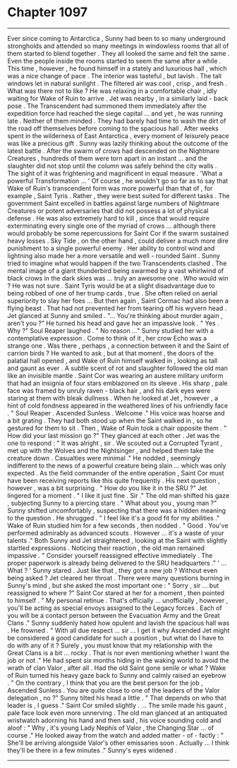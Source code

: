 
# Chapter 1097


---

Ever since coming to Antarctica , Sunny had been to so many underground strongholds and attended so many meetings in windowless rooms that all of them started to blend together . They all looked the same and felt the same . Even the people inside the rooms started to seem the same after a while .
This time , however , he found himself in a stately and luxurious hall , which was a nice change of pace . The interior was tasteful , but lavish . The tall windows let in natural sunlight . The filtered air was cool , crisp , and fresh . What was there not to like ?
He was relaxing in a comfortable chair , idly waiting for Wake of Ruin to arrive . Jet was nearby , in a similarly laid - back pose . The Transcendent had summoned them immediately after the expedition force had reached the siege capital ... and yet , he was running late .
Neither of them minded . They had barely had time to wash the dirt of the road off themselves before coming to the spacious hall . After weeks spent in the wilderness of East Antarctica , every moment of leisurely peace was like a precious gift .
Sunny was lazily thinking about the outcome of the latest battle . After the swarm of crows had descended on the Nightmare Creatures , hundreds of them were torn apart in an instant ... and the slaughter did not stop until the column was safely behind the city walls . The sight of it was frightening and magnificent in equal measure .
'What a powerful Transformation ... '
Of course , he wouldn't go so far as to say that Wake of Ruin's transcendent form was more powerful than that of , for example , Saint Tyris . Rather , they were best suited for different tasks . The government Saint excelled in battles against large numbers of Nightmare Creatures or potent adversaries that did not possess a lot of physical defense .
He was also extremely hard to kill , since that would require exterminating every single one of the myriad of crows ... although there would probably be some repercussions for Saint Cor if the swarm sustained heavy losses .
Sky Tide , on the other hand , could deliver a much more dire punishment to a single powerful enemy . Her ability to control wind and lightning also made her a more versatile and well - rounded Saint .
Sunny tried to imagine what would happen if the two Transcendents clashed . The mental image of a giant thunderbird being swarmed by a vast whirlwind of black crows in the dark skies was ... truly an awesome one . Who would win ? He was not sure . Saint Tyris would be at a slight disadvantage due to being robbed of one of her trump cards , true . She often relied on aerial superiority to slay her foes ...
But then again , Saint Cormac had also been a flying beast . That had not prevented her from tearing off his wyvern head .
Jet glanced at Sunny and smiled .
"... You're thinking about murder again , aren't you ?"
He turned his head and gave her an impassive look .
" Yes . Why ?"
Soul Reaper laughed .
" No reason ..."
Sunny studied her with a contemplative expression . Come to think of it , her crow Echo was a strange one . Was there , perhaps , a connection between it and the Saint of carrion birds ?
He wanted to ask , but at that moment , the doors of the palatial hall opened , and Wake of Ruin himself walked in , looking as tall and gaunt as ever .
A subtle scent of rot and slaughter followed the old man like an invisible mantle .
Saint Cor was wearing an austere military uniform that had an insignia of four stars emblazoned on its sleeve . His sharp , pale face was framed by unruly raven - black hair , and his dark eyes were staring at them with bleak dullness .
When he looked at Jet , however , a hint of cold fondness appeared in the weathered lines of his unfriendly face .
" Soul Reaper . Ascended Sunless . Welcome ."
His voice was hoarse and a bit grating .
They had both stood up when the Saint walked in , so he gestured for them to sit . Then , Wake of Ruin took a chair opposite them .
" How did your last mission go ?"
They glanced at each other . Jet was the one to respond :
" It was alright , sir . We scouted out a Corrupted Tyrant , met up with the Wolves and the Nightsinger , and helped them take the creature down . Casualties were minimal ."
He nodded , seemingly indifferent to the news of a powerful creature being slain ... which was only expected . As the field commander of the entire operation , Saint Cor must have been receiving reports like this quite frequently .
His next question , however , was a bit surprising .
" How do you like it in the SRU ?"
Jet lingered for a moment .
" I like it just fine . Sir ."
The old man shifted his gaze , subjecting Sunny to a piercing stare .
" What about you , young man ?"
Sunny shifted uncomfortably , suspecting that there was a hidden meaning to the question . He shrugged .
" I feel like it's a good fit for my abilities ."
Wake of Ruin studied him for a few seconds , then nodded .
" Good . You've performed admirably as advanced scouts . However ... it's a waste of your talents ."
Both Sunny and Jet straightened , looking at the Saint with slightly startled expressions . Noticing their reaction , the old man remained impassive .
" Consider yourself reassigned effective immediately . The proper paperwork is already being delivered to the SRU headquarters ."
' ... What ? '
Sunny stared .
Just like that , they got a new job ? Without even being asked ?
Jet cleared her throat . There were many questions burning in Sunny's mind , but she asked the most important one :
" Sorry , sir ... but reassigned to where ?"
Saint Cor stared at her for a moment , then pointed to himself .
" My personal retinue . That's officially ... unofficially , however , you'll be acting as special envoys assigned to the Legacy forces . Each of you will be a contact person between the Evacuation Army and the Great Clans ."
Sunny suddenly hated how opulent and lavish the spacious hall was . He frowned .
" With all due respect ... sir ... I get it why Ascended Jet might be considered a good candidate for such a position , but what do I have to do with any of it ? Surely , you must know that my relationship with the Great Clans is a bit ... rocky . That is nor even mentioning whether I want the job or not ."
He had spent six months hiding in the waking world to avoid the wrath of clan Valor , after all . Had the old Saint gone senile or what ?
Wake of Ruin turned his heavy gaze back to Sunny and calmly raised an eyebrow .
" On the contrary , I think that you are the best person for the job , Ascended Sunless . You are quite close to one of the leaders of the Valor delegation , no ?"
Sunny tilted his head a little .
" That depends on who that leader is , I guess ."
Saint Cor smiled slightly .
... The smile made his gaunt , pale face look even more unnerving .
The old man glanced at an antiquated wristwatch adorning his hand and then said , his voice sounding cold and aloof :
" Why , it's young Lady Nephis of Valor , the Changing Star ... of course ."
He looked away from the watch and added matter - of - factly :
" She'll be arriving alongside Valor's other emissaries soon . Actually ... I think they'll be there in a few minutes ."
Sunny's eyes widened .

---

